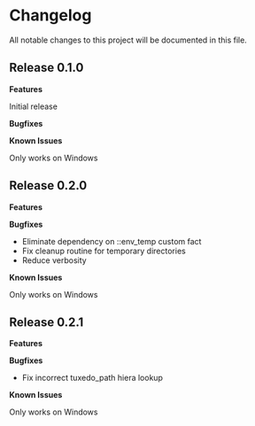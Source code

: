 # Changelog

All notable changes to this project will be documented in this file.

## Release 0.1.0

**Features**

Initial release

**Bugfixes**

**Known Issues**

Only works on Windows

## Release 0.2.0

**Features**

**Bugfixes**

* Eliminate dependency on ::env_temp custom fact
* Fix cleanup routine for temporary directories
* Reduce verbosity

**Known Issues**

Only works on Windows

## Release 0.2.1

**Features**

**Bugfixes**

* Fix incorrect tuxedo_path hiera lookup

**Known Issues**

Only works on Windows
